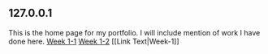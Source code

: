 ## 127.0.0.1

This is the home page for my portfolio. I will include mention of work I have done here.
[Week 1-1](/Week-1)
[Week 1-2](./Week-1)
[[Link Text|Week-1]]
